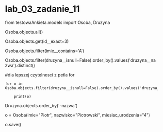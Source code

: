 # lab_03_zadanie_11

from testowaAnkieta.models import Osoba, Druzyna

Osoba.objects.all()

Osoba.objects.get(id__exact=3)

Osoba.objects.filter(imie__contains='A')

Osoba.objects.filter(druzyna__isnull=False).order_by().values('druzyna__nazwa').distinct()

#dla lepszej czytelnosci z petla for

    for o in Osoba.objects.filter(druzyna__isnull=False).order_by().values('druzyna__nazwa').distinct():

        print(o)

Druzyna.objects.order_by('-nazwa')

o = Osoba(imie="Piotr", nazwisko="Piotrowski", miesiac_urodzenia="4")

o.save()
